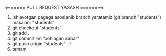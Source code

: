 <======= PULL REQUEST YASASH ========>
1) Ishlavotgan pagega asoslanib branch yaratamiz (git branch "students") masalan: "students"
2) git checkout "students"
2) git add .
3) git commit -m "xohlagan xabar"
4) git push origin "students" -f
6) tamam
